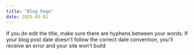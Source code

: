 ```yaml
---
title: "Blog Page"
date: 2025-03-01
---
```

If you do edit the title, make sure there are hyphens between your words.
If your blog post date doesn't follow the correct date convention, you'll receive an error and your site won't build
